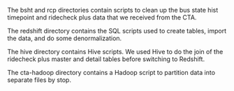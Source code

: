 The bsht and rcp directories contain scripts to clean up the bus state hist timepoint and ridecheck plus data that we received from the CTA.

The redshift directory contains the SQL scripts used to create tables, import the data, and do some denormalization.

The hive directory contains Hive scripts.  We used Hive to do the join of the ridecheck plus master and detail tables before switching to Redshift.

The cta-hadoop directory contains a Hadoop script to partition data into separate files by stop.
